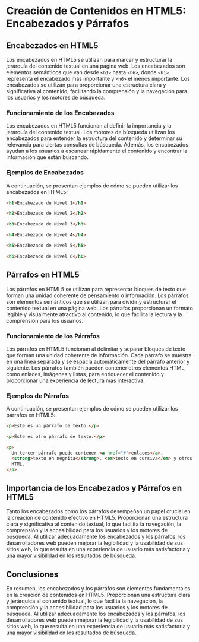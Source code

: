 # Creación de Contenidos en HTML5: Encabezados y Párrafos

## Encabezados en HTML5

Los encabezados en HTML5 se utilizan para marcar y estructurar la jerarquía del contenido textual en una página web. Los encabezados son elementos semánticos que van desde `<h1>` hasta `<h6>`, donde `<h1>` representa el encabezado más importante y `<h6>` el menos importante. Los encabezados se utilizan para proporcionar una estructura clara y significativa al contenido, facilitando la comprensión y la navegación para los usuarios y los motores de búsqueda.

### Funcionamiento de los Encabezados

Los encabezados en HTML5 funcionan al definir la importancia y la jerarquía del contenido textual. Los motores de búsqueda utilizan los encabezados para entender la estructura del contenido y determinar su relevancia para ciertas consultas de búsqueda. Además, los encabezados ayudan a los usuarios a escanear rápidamente el contenido y encontrar la información que están buscando.

### Ejemplos de Encabezados

A continuación, se presentan ejemplos de cómo se pueden utilizar los encabezados en HTML5:

```html
<h1>Encabezado de Nivel 1</h1>
```

```html
<h2>Encabezado de Nivel 2</h2>
```

```html
<h3>Encabezado de Nivel 3</h3>
```

```html
<h4>Encabezado de Nivel 4</h4>
```

```html
<h5>Encabezado de Nivel 5</h5>
```

```html
<h6>Encabezado de Nivel 6</h6>
```

## Párrafos en HTML5

Los párrafos en HTML5 se utilizan para representar bloques de texto que forman una unidad coherente de pensamiento o información. Los párrafos son elementos semánticos que se utilizan para dividir y estructurar el contenido textual en una página web. Los párrafos proporcionan un formato legible y visualmente atractivo al contenido, lo que facilita la lectura y la comprensión para los usuarios.

### Funcionamiento de los Párrafos

Los párrafos en HTML5 funcionan al delimitar y separar bloques de texto que forman una unidad coherente de información. Cada párrafo se muestra en una línea separada y se espacia automáticamente del párrafo anterior y siguiente. Los párrafos también pueden contener otros elementos HTML, como enlaces, imágenes y listas, para enriquecer el contenido y proporcionar una experiencia de lectura más interactiva.

### Ejemplos de Párrafos

A continuación, se presentan ejemplos de cómo se pueden utilizar los párrafos en HTML5:

```html
<p>Este es un párrafo de texto.</p>
```

```html
<p>Este es otro párrafo de texto.</p>
```

```html
<p>
  Un tercer párrafo puede contener <a href="#">enlaces</a>,
  <strong>texto en negrita</strong>, <em>texto en cursiva</em> y otros elementos
  HTML.
</p>
```

## Importancia de los Encabezados y Párrafos en HTML5

Tanto los encabezados como los párrafos desempeñan un papel crucial en la creación de contenido efectivo en HTML5. Proporcionan una estructura clara y significativa al contenido textual, lo que facilita la navegación, la comprensión y la accesibilidad para los usuarios y los motores de búsqueda. Al utilizar adecuadamente los encabezados y los párrafos, los desarrolladores web pueden mejorar la legibilidad y la usabilidad de sus sitios web, lo que resulta en una experiencia de usuario más satisfactoria y una mayor visibilidad en los resultados de búsqueda.

## Conclusiones

En resumen, los encabezados y los párrafos son elementos fundamentales en la creación de contenidos en HTML5. Proporcionan una estructura clara y jerárquica al contenido textual, lo que facilita la navegación, la comprensión y la accesibilidad para los usuarios y los motores de búsqueda. Al utilizar adecuadamente los encabezados y los párrafos, los desarrolladores web pueden mejorar la legibilidad y la usabilidad de sus sitios web, lo que resulta en una experiencia de usuario más satisfactoria y una mayor visibilidad en los resultados de búsqueda.
